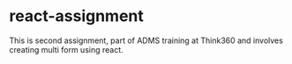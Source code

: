 # react-assignment
This is second assignment, part of ADMS training at Think360 and involves creating multi form using react.
